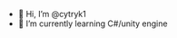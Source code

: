 - 👋 Hi, I’m @cytryk1
- 🌱 I’m currently learning C#/unity engine


<!---
cytryk1/cytryk1 is a ✨ special ✨ repository because its `README.md` (this file) appears on your GitHub profile.
You can click the Preview link to take a look at your changes.
--->
